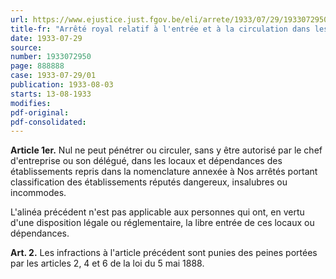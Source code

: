 ```yaml
---
url: https://www.ejustice.just.fgov.be/eli/arrete/1933/07/29/1933072950/justel
title-fr: "Arrêté royal relatif à l'entrée et à la circulation dans les établissements dangereux, insalubres ou incommodes."
date: 1933-07-29
source:
number: 1933072950
page: 888888
case: 1933-07-29/01
publication: 1933-08-03
starts: 13-08-1933
modifies:
pdf-original:
pdf-consolidated:
---
```


**Article 1er.** Nul ne peut pénétrer ou circuler, sans y être autorisé par le chef d'entreprise ou son délégué, dans les locaux et dépendances des établissements repris dans la nomenclature annexée à Nos arrêtés portant classification des établissements réputés dangereux, insalubres ou incommodes.

L'alinéa précédent n'est pas applicable aux personnes qui ont, en vertu d'une disposition légale ou réglementaire, la libre entrée de ces locaux ou dépendances.

**Art. 2.** Les infractions à l'article précédent sont punies des peines portées par les articles 2, 4 et 6 de la loi du 5 mai 1888.
